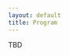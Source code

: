 ```yaml
---
layout: default
title: Program
---
```


TBD

<!-- # Program -->

<!-- **Sunday, October 13, 2024** -->
<!-- (Eastern Daylight Time GMT-4) -->

<!-- <table class="program"> -->
<!--   <tr> -->
<!--     <td>12:00pm &ndash; 12:10pm</td> -->
<!--     <td>Opening Remarks (Silvio Rizzi)</td> -->
<!--   </tr> -->
<!--   <tr> -->
<!--     <td>12:10pm &ndash; 01:00pm</td> -->
<!--     <td> -->
<!--       <h4>Keynote Presentation</h4> -->
<!--       Jefferson Amstutz -->
<!--       <br/> -->
<!--       <a style="font-size: smaller; display: block; margin-top: .5em;" href="#keynote">Details</a> -->
<!--     </td> -->
<!--   </tr> -->
<!--   <tr> -->
<!--     <td>01:00pm &ndash; 01:15pm</td> -->
<!--     <td> <b>Best Paper</b> -->
<!--       <br> -->
<!--       Web-based Visualization and Analytics of Petascale data: Equity as a Tide that Lifts All Boats -->
<!-- 	<\!-- <br/> -\-> -->
<!--     <br><ins>Aashish Panta</ins>, Xuan Huang, Nina McCurdy, David Ellsworth, Amy Gooch, Giorgio Scorzelli, Hector Torres, Patrice Klein, Gustavo Ovando-Montejo, Valerio Pascucci -->
<!--     </td> -->
<!--   </tr> -->

<!--   <tr> -->
<!--     <td>01:15pm &ndash; 01:45pm</td> -->
<!--     <td>Break</td> -->
<!--   </tr> -->
<!--   <tr> -->
<!--     <td>01:45pm &ndash; 03:00pm</td> -->
<!--     <td> -->
<!--       <h4>Papers Session</h4> -->
<!--       (Session Chair: Ken Moreland) -->
<!--     </td> -->
<!--   </tr> -->
<!--   <tr> -->
<!--    <td>01:45pm</td> -->
<!--    <td>  Efficient Analysis and Visualization of High-Resolution Computed Tomography Data for the Exploration of Enclosed Cuneiform Tablets<br> -->
<!--    Stephan Olbrich, <ins>Andreas Beckert</ins>, Cécile Michel, Christian Schroer, Samaneh Ehteram, Andreas Schropp, Philipp Paetzold -->
<!--     </td> -->
<!--   </tr> -->
<!--   <tr> -->
<!--     <td>01:59pm</td> -->
<!--     <td> -->
<!-- 	Standardized Data-Parallel Rendering Using ANARI <br> -->
<!--      <ins>Ingo Wald</ins>, Stefan Zellmann, Jefferson Amstutz, Qi Wu, Kevin Shawn Griffin, Milan Jaroš, Stefan Wesner </td> -->
<!--   </tr> -->
<!--   <tr> -->
<!--     <td>02:13pm</td> -->
<!--     <td>Adaptive Multi-Resolution Encoding for Interactive Large-Scale Volume Visualization through Functional Approximation <br> -->
<!-- 	<ins>Jianxin Sun</ins>, David Lenz, Hongfeng Yu, Tom Peterka -->
<!-- 	</td> -->
<!--   </tr> -->
<!--   <tr> -->
<!--     <td>02:27pm</td> -->
<!--     <td>Out-of-Core Dimensionality Reduction for Large Data via Out-of-Sample Extensions <br>  -->
<!-- 	<ins>Luca Marcel Reichmann</ins>, David Hägele, Daniel Weiskopf </td> -->
<!--   </tr> -->
<!--   <tr> -->
<!--     <td>02:41pm</td> -->
<!--     <td>Distributed Path Compression for Piecewise Linear Morse-Smale Segmentations and Connected Components <br><ins>Michael Will</ins>, Jonas Lukasczyk, Julien Tierny, Christoph Garth </td> -->
<!--   </tr> -->
 
  
<!--   <tr> -->
<!--     <td>02:55pm</td> -->
<!--     <td> -->
<!--       Closing Remarks (Gunther H. Weber) -->
<!--     </td> -->
<!--   </tr> -->
<!-- </table> -->



<!-- <\!-- <table class="program"> -\-> -->
<!-- <\!--   <tr> -\-> -->
<!-- <\!--     <td>9:00am &ndash; 9:10am</td> -\-> -->
<!-- <\!--     <td> -\-> -->
<!-- <\!--       Opening Remarks (Gunther Weber)<br/> -\-> -->
<!-- <\!--     </td> -\-> -->
<!-- <\!--   </tr> -\-> -->
<!-- <\!--   <tr> -\-> -->
<!-- <\!--     <td>9:10am &ndash; 9:55am</td> -\-> -->
<!-- <\!--     <td> -\-> -->
<!-- <\!--       <h4>Keynote Presentation -\-> -->
<!-- <\!--       </h4> -\-> -->
<!-- <\!--       Ken Moreland<br/> -\-> -->
<!-- <\!--       <a style="font-size: smaller; display: block; margin-top: .5em;" href="#keynote">Details</a> -\-> -->
<!-- <\!--     </td> -\-> -->
<!-- <\!--   </tr> -\-> -->
<!-- <\!--   <tr> -\-> -->
<!-- <\!--     <td>9:55am &ndash; 10:15am</td> -\-> -->
<!-- <\!--     <td> <b>Best Paper</b><br> -\-> -->
<!-- <\!--       Speculative Progressive Raycasting for Memory Constrained Isosurface Visualization of Massive Volumes<br/> -\-> -->
<!-- <\!--       Will Usher, Landon Dyken, Sidarth Kumar -\-> -->
<!-- <\!--     </td> -\-> -->
<!-- <\!--   </tr> -\-> -->

<!-- <\!--   <tr> -\-> -->
<!-- <\!--     <td>10:15am &ndash; 10:45am</td> -\-> -->
<!-- <\!--     <td>Break</td> -\-> -->
<!-- <\!--   </tr> -\-> -->
<!-- <\!--   <tr> -\-> -->
<!-- <\!--     <td>10:45am &ndash; 11:55pm</td> -\-> -->
<!-- <\!--     <td> -\-> -->
<!-- <\!--       <h4>Papers Session</h4> -\-> -->
<!-- <\!--       (Session Chair: Kristi Potter) -\-> -->
<!-- <\!--     </td> -\-> -->
<!-- <\!--   </tr> -\-> -->
<!-- <\!--   <tr> -\-> -->
<!-- <\!--    <td>10:45-11:05</td> -\-> -->
<!-- <\!--    <td>  A Distributed-Memory Parallel Approach for Volume Rendering with       Shadows<br> -\-> -->
<!-- <\!--    Manish Mathai, Mathew Larsen, Hank Childs -\-> -->
<!-- <\!--     </td> -\-> -->
<!-- <\!--   </tr> -\-> -->
<!-- <\!--   <tr> -\-> -->
<!-- <\!--     <td>11:05-11:25</td> -\-> -->
<!-- <\!--     <td> -\-> -->
<!-- <\!--      Towards Adaptive Refinement for Multivariate Functional Approximation of Scientific Data <br> -\-> -->
<!-- <\!--      Tom Peterka, David Lenz, Iulian Grindeanu, Vijay Mahadevan </td> -\-> -->
<!-- <\!--   </tr> -\-> -->
<!-- <\!--   <tr> -\-> -->
<!-- <\!--     <td>11:25-11:40</td> -\-> -->
<!-- <\!--     <td>Low-Cost Post Hoc Reconstruction of HPC Simulations at Full Resolution (Short Paper) <br> Ayman Yousef, Amanda Randles, Erik Draeger </td> -\-> -->
<!-- <\!--   </tr> -\-> -->
<!-- <\!--   <tr> -\-> -->
<!-- <\!--     <td>11:40-11:55</td> -\-> -->
<!-- <\!--     <td>Sub-Linear Time Sampling Approach for Large-Scale Data Visualization Using Reinforcement Learning (Short Paper) <br> Ayan Biswas, Arindam Bhattacharya, Yi-Tang Chen, Han-Wei Shen </td> -\-> -->
<!-- <\!--   </tr> -\-> -->
 
  
<!-- <\!--   <tr> -\-> -->
<!-- <\!--     <td>11:45am &ndash; 12:00pm</td> -\-> -->
<!-- <\!--     <td> -\-> -->
<!-- <\!--       Closing Remarks (Silvio Rizzi) -\-> -->
<!-- <\!--     </td> -\-> -->
<!-- <\!--   </tr> -\-> -->
<!-- <\!-- </table> -\-> -->


<!-- <\!-- --- -\-> -->

<!-- # Keynote -->

<!-- **Scalable 3D Rendering as a Commodity** <br/> -->
<!-- *Jefferson Amstutz, NVIDIA* -->

<!-- Rendering is an essential component of visualizing large 3D data. Over the years there have been a plethora of research innovations that have moved the state-of-the-art in rendering forward, even for dealing with the ever-growing size of data we need to visualize. However, there hasn’t been a compelling way to ensure that future 3D rendering innovations can make it into tools that end-users can leverage. This talk will go through a brief retrospective of how innovations for rendering large data have come-and-gone and propose a way forward for us to better leverage future innovations in production scale 3D rendering for visualization. -->

<!-- ## Speaker -->
<!-- <img style="padding: 0; margin: 0 0 1em 1em; float: right; width: 20%" src="assets/jeffHeadshot.jpeg" /> -->
<!-- Jefferson Amstutz is a Senior Developer Technology Engineer at NVIDIA and the current chair of the Khronos ANARI Working Group. Jeff loves all things programming and ray tracing: code craftsmanship, high performance, and compelling visuals. Prior to joining NVIDIA, Jeff was a Visualization Software Engineer at Intel and a HPC Software Engineer at SURVICE Engineering. -->

<!-- <\!-- # Posters -\-> -->

<!-- <\!-- **Interactive Blood Flow Simulation With Deformable Cells and Walls**<br> -\-> -->
<!-- <\!-- _Nazariy Tishchenko, Nicola Ferrier, Joseph Insley, Victor A. Mateevitsi,  Michael E. Papka, Silvio Rizzi, Jifu Tan_ -\-> -->

 

<!-- <\!-- **Topological Data Analysis of 3D Ablative Rayleigh-Taylor Instability Dataset for Automatic Segmentation**<br> -\-> -->
<!-- <\!-- _Fabien Vivodtzev, Alexis Casner, Laurent Masse, Luke Ceurvorst, Shahab Khan, Vladimir Smalyuk_ -\-> -->

 

<!-- <\!-- -->
<!-- - *New Triggers for Automatic Camera Placement Over Time*, Meghanto Majumder, Nicole J Marsaglia, and Hank Childs  -->
<!-- - *Massive Data Visualization Techniques for use in Virtual Reality Devices*, Jason A Ortiz, Joseph Insley, Janet Knowles, Victor A Mateevitsi, Michael E. Papka, and Silvio Rizzi -->
<!-- - *Exploration Tool for Effectively Interpreting the Visual Metaphor Process of Sentiment Visualization*, Hyoji Ha, Kwanghyuk Moon, Hyerim Joun,  -->
<!-- Hyegyeong Kim, and Kyungwon Lee  -->
<!-- - *Toward Bi-directional In Situ Visualization and Analysis of Blood Flow Simulations With Dynamic Deforming Boundaries*, Nazariy Tishchenko, Nicola Ferrier, Joseph Insley, Victor A Mateevitsi, Michael E. Papka, Silvio Rizzi, and Jifu Tan -->
<!-- - *Distributed Volumetric Neural Representation for in situ Visualization and Analysis*, Qi Wu, Joseph Insley, Victor A Mateevitsi, Silvio Rizzi, and Kwan-Liu Ma  -->
<!-- - *In-Transit Data Visualization with SENSEI, Catalyst, and Unreal Engine*, Isaac Nealey, Nicola Ferrier, Joseph Insley, Victor A Mateevitsi, Silvio Rizzi, and Jurgen Schulze -->
 


<!-- -\-> -->
